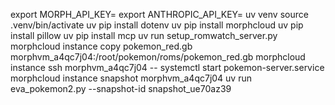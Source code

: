 export MORPH_API_KEY=
export ANTHROPIC_API_KEY=
uv venv
source .venv/bin/activate
uv pip install dotenv
uv pip install morphcloud
uv pip install pillow
uv pip install mcp
uv run setup_romwatch_server.py
morphcloud instance copy pokemon_red.gb morphvm_a4qc7j04:/root/pokemon/roms/pokemon_red.gb
morphcloud instance ssh morphvm_a4qc7j04 -- systemctl start pokemon-server.service
morphcloud instance snapshot morphvm_a4qc7j04
uv run eva_pokemon2.py --snapshot-id snapshot_ue70az39


